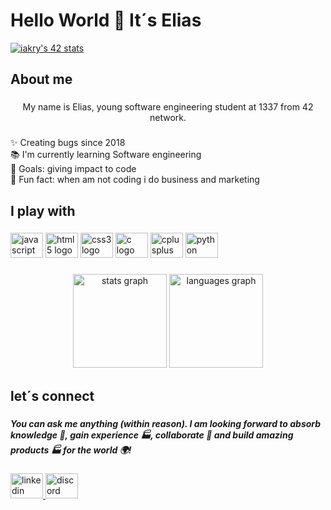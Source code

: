 # Hello World 👋  It´s Elias

<a href="https://github.com/oakoudad/badge42"><img src="https://badge.mediaplus.ma/greenbinary/iakry" alt="iakry's 42 stats" /></a>

###

<h2 align="left">About me</h2>

###

<p align="center">My name is Elias, young software engineering student at 1337 from 42 network.</p>

###

<p align="left">✨ Creating bugs since 2018<br>📚 I'm currently learning Software engineering <br>🎯 Goals: giving impact to code<br>🎲 Fun fact: when am not coding i do business and marketing</p>

###

<h2 align="left">I play with</h2>

###

<div align="left">
  <img src="https://cdn.jsdelivr.net/gh/devicons/devicon/icons/javascript/javascript-original.svg" height="40" width="52" alt="javascript logo"  />
  <img src="https://cdn.jsdelivr.net/gh/devicons/devicon/icons/html5/html5-original.svg" height="40" width="52" alt="html5 logo"  />
  <img src="https://cdn.jsdelivr.net/gh/devicons/devicon/icons/css3/css3-original.svg" height="40" width="52" alt="css3 logo"  />
  <img src="https://cdn.jsdelivr.net/gh/devicons/devicon/icons/c/c-original.svg" height="40" width="52" alt="c logo"  />
  <img src="https://cdn.jsdelivr.net/gh/devicons/devicon/icons/cplusplus/cplusplus-original.svg" height="40" width="52" alt="cplusplus logo"  />
  <img src="https://cdn.jsdelivr.net/gh/devicons/devicon/icons/python/python-original.svg" height="40" width="52" alt="python logo"  />
</div>

###

<div align="center">
  <img src="https://github-readme-stats.vercel.app/api?hide_title=false&hide_rank=false&show_icons=true&include_all_commits=true&count_private=true&disable_animations=false&theme=dracula&locale=en&hide_border=false&username=eliasluimeme" height="150" alt="stats graph"  />
  <img src="https://github-readme-stats.vercel.app/api/top-langs?locale=en&hide_title=false&layout=compact&card_width=320&langs_count=5&theme=dracula&hide_border=false&username=eliasluimeme" height="150" alt="languages graph"  />
</div>

###

<h2 align="left">let´s connect</h2>

###

##### You can ask me anything (within reason). I am looking forward to absorb knowledge 🧠, gain experience 🏭, collaborate 🤝 and build amazing products 🏭 for the world 🌍!

<div align="left">
  <a href="linkedin.com" target="_blank">
    <img src="https://raw.githubusercontent.com/maurodesouza/profile-readme-generator/master/src/assets/icons/social/linkedin/default.svg" width="52" height="40" alt="linkedin logo"  />
  </a>
  <a href="discord.com" target="_blank">
    <img src="https://raw.githubusercontent.com/maurodesouza/profile-readme-generator/master/src/assets/icons/social/discord/default.svg" width="52" height="40" alt="discord logo"  />
  </a>
</div>

###



<!--
**eliasluimeme/eliasluimeme** is a ✨ _special_ ✨ repository because its `README.md` (this file) appears on your GitHub profile.

Here are some ideas to get you started:

- 🔭 I’m currently working on ...
- 🌱 I’m currently learning ...
- 👯 I’m looking to collaborate on ...
- 🤔 I’m looking for help with ...
- 💬 Ask me about ...
- 📫 How to reach me: ...
- 😄 Pronouns: ...
- ⚡ Fun fact: ...
-->
